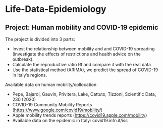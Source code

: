 # Life-Data-Epidemiology

## Project: Human mobility and COVID-19 epidemic

The project is divided into 3 parts:
- Invest the relationship between mobility and and
COVID-19 spreading (investigate the effects of restrictions
and health advice on the outbreak).
- Calculate the reproductive ratio Rt and compare it with
the real data
- Use the statistical method (ARIMA), we predict the
spread of COVID-19 in Italy’s regions.


Available data on human mobility/collocation: 
- Pepe, Bajardi, Gauvin, Privitera, Lake, Cattuto, Tizzoni, Scientific Data, 230 (2020) 
- COVID-19 Community Mobility Reports (https://www.google.com/covid19/mobility/) 
- Apple mobility trends reports (https://covid19.apple.com/mobility) 
- Available data on the epidemic in Italy: covid19.infn.it/iss
